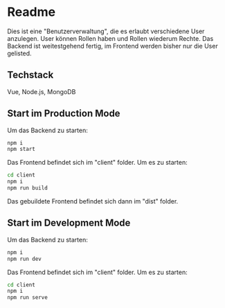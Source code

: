 # Readme

Dies ist eine "Benutzerverwaltung", die es erlaubt verschiedene User anzulegen. User können Rollen haben und Rollen wiederum Rechte.
Das Backend ist weitestgehend fertig, im Frontend werden bisher nur die User gelisted.

## Techstack

Vue, Node.js, MongoDB

## Start im Production Mode

Um das Backend zu starten:

```sh
npm i
npm start
```

Das Frontend befindet sich im "client" folder. Um es zu starten:

```sh
cd client
npm i
npm run build
```

Das gebuildete Frontend befindet sich dann im "dist" folder.

## Start im Development Mode

Um das Backend zu starten:

```sh
npm i
npm run dev
```

Das Frontend befindet sich im "client" folder. Um es zu starten:

```sh
cd client
npm i
npm run serve
```
